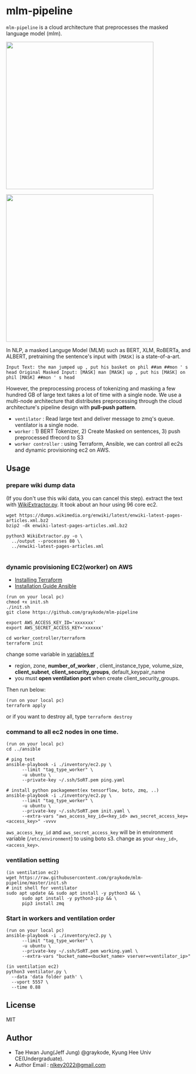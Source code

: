 # mlm-pipeline

`mlm-pipeline` is a cloud architecture that preprocesses the masked language model (mlm).

[<img width="400"
src="https://user-images.githubusercontent.com/32828768/49876264-ff2e4180-fdf0-11e8-9512-06ffe3ede9c5.png">](https://jalammar.github.io/illustrated-bert/)

<img src="https://i.imgur.com/8k8nTaD.png" height="400px;" />

In NLP, a masked Languge Model (MLM) such as BERT, XLM, RoBERTa, and ALBERT, pretraining the sentence's input with `[MASK]` is a state-of-a-art.

```text
Input Text: the man jumped up , put his basket on phil ##am ##mon ' s head Original Masked Input: [MASK] man [MASK] up , put his [MASK] on phil [MASK] ##mon ' s head
```

However, the preprocessing process of tokenizing and masking a few hundred GB of large text takes a lot of time with a single node. We use a multi-node architecture that distributes preprocessing through the cloud architecture's pipeline design with **pull-push pattern**.

- `ventilator` : Read large text and deliver message to zmq's queue. ventilator is a single node.
- `worker` : 1) BERT Tokenizer, 2) Create Masked on sentences, 3) push preprocessed tfrecord to S3
- `worker controller` : using Terraform, Ansible, we can control all ec2s and dynamic provisioning ec2 on AWS.



## Usage

### prepare wiki dump data

(If you don't use this wiki data, you can cancel this step). extract the text with
[WikiExtractor.py](https://github.com/attardi/wikiextractor). It took about an hour using 96 core ec2.

```shell
wget https://dumps.wikimedia.org/enwiki/latest/enwiki-latest-pages-articles.xml.bz2
bzip2 -dk enwiki-latest-pages-articles.xml.bz2

python3 WikiExtractor.py -o \
  ../output --processes 80 \
  ../enwiki-latest-pages-articles.xml
```



# 

### dynamic provisioning EC2(worker) on AWS

- [Installing Terraform](https://learn.hashicorp.com/terraform/getting-started/install.html)
- [Installation Guide Ansible](https://docs.ansible.com/ansible/latest/installation_guide/intro_installation.html)

```shell
(run on your local pc)
chmod +x init.sh
./init.sh
git clone https://github.com/graykode/mlm-pipeline

export AWS_ACCESS_KEY_ID='xxxxxxx'
export AWS_SECRET_ACCESS_KEY='xxxxxx'

cd worker_controller/terraform
terraform init
```

change some variable in [variables.tf](https://github.com/graykode/mlm-pipeline/blob/master/worker_controller/terraform/variables.tf)

- region, zone, **number_of_worker** , client_instance_type, volume_size, **client_subnet**, **client_security_groups**, default_keypair_name
- you must **open ventilation port** when create client_security_groups.

Then run below:

```shell
(run on your local pc)
terraform apply
```

or if you want to destroy all, type `terraform destroy`




### command to all ec2 nodes in one time.

```shell
(run on your local pc)
cd ../ansible

# ping test
ansible-playbook -i ./inventory/ec2.py \
      --limit "tag_type_worker" \
      -u ubuntu \
      --private-key ~/.ssh/SoRT.pem ping.yaml
      
# install python packagement(ex tensorflow, boto, zmq, ..)
ansible-playbook -i ./inventory/ec2.py \
      --limit "tag_type_worker" \
      -u ubuntu \
      --private-key ~/.ssh/SoRT.pem init.yaml \
      --extra-vars "aws_access_key_id=<key_id> aws_secret_access_key=<access_key>" -vvvv
```

`aws_access_key_id` and `aws_secret_access_key` will be in environment variable (`/etc/environment`) to using boto s3. change as your `<key_id>`, `<access_key>`.




### ventilation setting

```shell
(in ventilation ec2)
wget https://raw.githubusercontent.com/graykode/mlm-pipeline/master/init.sh
# init shell for ventilator
sudo apt update && sudo apt install -y python3 && \
      sudo apt install -y python3-pip && \
      pip3 install zmq
```



### Start in workers and ventilation order

```shell
(run on your local pc)
ansible-playbook -i ./inventory/ec2.py \
      --limit "tag_type_worker" \
      -u ubuntu \
      --private-key ~/.ssh/SoRT.pem working.yaml \
      --extra-vars "bucket_name=<bucket_name> vserver=<ventilator_ip>"
      
(in ventilation ec2)
python3 ventilator.py \
  --data 'data folder path' \
  --vport 5557 \
  --time 0.88  
```



## License

MIT



## Author

- Tae Hwan Jung(Jeff Jung) @graykode, Kyung Hee Univ CE(Undergraduate).
- Author Email : [nlkey2022@gmail.com](mailto:nlkey2022@gmail.com)
